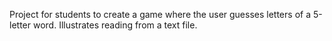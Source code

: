Project for students to create a game where the user guesses letters of a 5-letter word. Illustrates reading from a text file.
